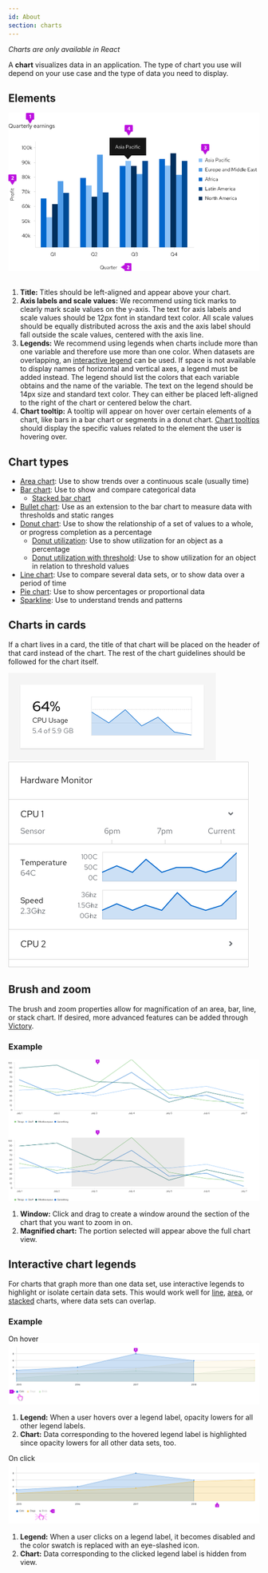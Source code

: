 ```yaml
---
id: About
section: charts
---
```


_Charts are only available in React_

A **chart** visualizes data in an application. The type of chart you use will depend on your use case and the type of data you need to display.

## Elements
<img src="./img/axis-labels.png" alt="Chart with axis labels" width="713"/> 

1. **Title:** Titles should be left-aligned and appear above your chart.
2. **Axis labels and scale values:**  We recommend using tick marks to clearly mark scale values on the y-axis. The text for axis labels and scale values should be 12px font in standard text color. All scale values should be equally distributed across the axis and the axis label should fall outside the scale values, centered with the axis line.
3. **Legends:** We recommend using legends when charts include more than one variable and therefore use more than one color. When datasets are overlapping, an [interactive legend](#interactive-chart-legends) can be used. If space is not available to display names of horizontal and vertical axes, a legend must be added instead. The legend should list the colors that each variable obtains and the name of the variable. The text on the legend should be 14px size and standard text color. They can either be placed left-aligned to the right of the chart or centered below the chart.
4. **Chart tooltip:** A tooltip will appear on hover over certain elements of a chart, like bars in a bar chart or segments in a donut chart. [Chart tooltips](/charts/tooltip-chart) should display the specific values related to the element the user is hovering over. 

## Chart types
- [Area chart](/charts/area-chart/design-guidelines): Use to show trends over a continuous scale (usually time)
- [Bar chart](/charts/bar-chart/design-guidelines): Use to show and compare categorical data
  - [Stacked bar chart](/charts/stack-chart/design-guidelines)
- [Bullet chart](/charts/bullet-chart/design-guidelines): Use as an extension to the bar chart to measure data with thresholds and static ranges
- [Donut chart](/charts/donut-chart/design-guidelines): Use to show the relationship of a set of values to a whole, or progress completion as a percentage
  - [Donut utilization](/charts/donut-utilization-chart/design-guidelines): Use to show utilization for an object as a percentage
  - [Donut utilization with threshold](/charts/donut-utilization-chart/design-guidelines#donut-chart---utilization-with-threshold): Use to show utilization for an object in relation to threshold values
- [Line chart](/charts/line-chart/design-guidelines): Use to compare several data sets, or to show data over a period of time
- [Pie chart](/charts/pie-chart/design-guidelines): Use to show percentages or proportional data
- [Sparkline](/charts/sparkline-chart/design-guidelines): Use to understand trends and patterns

## Charts in cards
If a chart lives in a card, the title of that chart will be placed on the header of that card instead of the chart. The rest of the chart guidelines should be followed for the chart itself.

<img src="./img/chart-on-a-card.png" alt="Chart on a card" width="416"/>

<img src="./img/sparkline-card.png" alt="Sparkline on a card" width="482"/>

## Brush and zoom
The brush and zoom properties allow for magnification of an area, bar, line, or stack chart. If desired, more advanced features can be added through [Victory](https://formidable.com/open-source/victory/guides/brush-and-zoom/).

### Example

<img src="./img/brush-and-zoom.png" alt="Brush and zoom" />

1. **Window:** Click and drag to create a window around the section of the chart that you want to zoom in on.
2. **Magnified chart:** The portion selected will appear above the full chart view.

## Interactive chart legends
For charts that graph more than one data set, use interactive legends to highlight or isolate certain data sets.  This would work well for [line](#line-chart), [area](#area-chart), or [stacked](#stacked-bar-charts) charts, where data sets can overlap.

### Example
On hover
<img src="./img/interactive-legend-hover.png" alt="Interactive legend on hover" />

1. **Legend:** When a user hovers over a legend label, opacity lowers for all other legend labels.
2. **Chart:** Data corresponding to the hovered legend label is highlighted since opacity lowers for all other data sets, too. 

On click
<img src="./img/interactive-legend-hide.png" alt="Interactive legend hidden" />

1. **Legend:** When a user clicks on a legend label, it becomes disabled and the color swatch is replaced with an eye-slashed icon.
2. **Chart:** Data corresponding to the clicked legend label is hidden from view.
